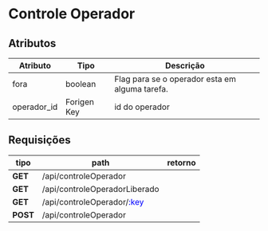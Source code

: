 # Controle Operador

## Atributos

| Atributo    | Tipo        | Descrição                                      |
| ----------- | ----------- | ---------------------------------------------- |
| fora        | boolean     | Flag para se o operador esta em alguma tarefa. |
| operador_id | Forigen Key | id do operador                                 |

## Requisições 

| tipo     | path                                                       | retorno |
| -------- | ---------------------------------------------------------- | ------- |
| **GET**  | /api/controleOperador                                      |         |
| **GET**  | /api/controleOperadorLiberado                              |         |
| **GET**  | /api/controleOperador/<span style="color:blue">:key</span> |         |
| **POST** | /api/controleOperador                                      |         |

